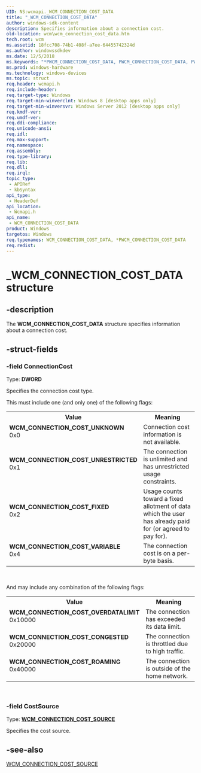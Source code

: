 ```yaml
---
UID: NS:wcmapi._WCM_CONNECTION_COST_DATA
title: "_WCM_CONNECTION_COST_DATA"
author: windows-sdk-content
description: Specifies information about a connection cost.
old-location: wcm\wcm_connection_cost_data.htm
tech.root: wcm
ms.assetid: 18fcc708-74b1-408f-a7ee-64455742324d
ms.author: windowssdkdev
ms.date: 12/5/2018
ms.keywords: "*PWCM_CONNECTION_COST_DATA, PWCM_CONNECTION_COST_DATA, PWCM_CONNECTION_COST_DATA structure pointer [Windows Connection Manager], WCM_CONNECTION_COST_CONGESTED, WCM_CONNECTION_COST_DATA, WCM_CONNECTION_COST_DATA structure [Windows Connection Manager], WCM_CONNECTION_COST_FIXED, WCM_CONNECTION_COST_OVERDATALIMIT, WCM_CONNECTION_COST_ROAMING, WCM_CONNECTION_COST_UNKNOWN, WCM_CONNECTION_COST_UNRESTRICTED, WCM_CONNECTION_COST_VARIABLE, _WCM_CONNECTION_COST_DATA, wcm.wcm_connection_cost_data, wcmapi/PWCM_CONNECTION_COST_DATA, wcmapi/WCM_CONNECTION_COST_DATA"
ms.prod: windows-hardware
ms.technology: windows-devices
ms.topic: struct
req.header: wcmapi.h
req.include-header: 
req.target-type: Windows
req.target-min-winverclnt: Windows 8 [desktop apps only]
req.target-min-winversvr: Windows Server 2012 [desktop apps only]
req.kmdf-ver: 
req.umdf-ver: 
req.ddi-compliance: 
req.unicode-ansi: 
req.idl: 
req.max-support: 
req.namespace: 
req.assembly: 
req.type-library: 
req.lib: 
req.dll: 
req.irql: 
topic_type:
 - APIRef
 - kbSyntax
api_type:
 - HeaderDef
api_location:
 - Wcmapi.h
api_name:
 - WCM_CONNECTION_COST_DATA
product: Windows
targetos: Windows
req.typenames: WCM_CONNECTION_COST_DATA, *PWCM_CONNECTION_COST_DATA
req.redist: 
---
```


# _WCM_CONNECTION_COST_DATA structure


## -description


The <b>WCM_CONNECTION_COST_DATA</b> structure specifies information about a connection cost.


## -struct-fields




### -field ConnectionCost

Type: <b>DWORD</b>

Specifies the connection cost type.


This must include one (and only one) of the following flags:



<table>
<tr>
<th>Value</th>
<th>Meaning</th>
</tr>
<tr>
<td width="40%"><a id="WCM_CONNECTION_COST_UNKNOWN"></a><a id="wcm_connection_cost_unknown"></a><dl>
<dt><b>WCM_CONNECTION_COST_UNKNOWN</b></dt>
<dt>0x0</dt>
</dl>
</td>
<td width="60%">
Connection cost information is not available.

</td>
</tr>
<tr>
<td width="40%"><a id="WCM_CONNECTION_COST_UNRESTRICTED"></a><a id="wcm_connection_cost_unrestricted"></a><dl>
<dt><b>WCM_CONNECTION_COST_UNRESTRICTED</b></dt>
<dt>0x1</dt>
</dl>
</td>
<td width="60%">
The connection is unlimited and has unrestricted usage constraints.

</td>
</tr>
<tr>
<td width="40%"><a id="WCM_CONNECTION_COST_FIXED"></a><a id="wcm_connection_cost_fixed"></a><dl>
<dt><b>WCM_CONNECTION_COST_FIXED</b></dt>
<dt>0x2</dt>
</dl>
</td>
<td width="60%">
Usage counts toward a fixed allotment of data which the user has already paid for (or agreed to pay for).

</td>
</tr>
<tr>
<td width="40%"><a id="WCM_CONNECTION_COST_VARIABLE"></a><a id="wcm_connection_cost_variable"></a><dl>
<dt><b>WCM_CONNECTION_COST_VARIABLE</b></dt>
<dt>0x4</dt>
</dl>
</td>
<td width="60%">
The connection cost is on a per-byte basis.

</td>
</tr>
</table>
 

And may include any combination of the following flags:

<table>
<tr>
<th>Value</th>
<th>Meaning</th>
</tr>
<tr>
<td width="40%"><a id="WCM_CONNECTION_COST_OVERDATALIMIT"></a><a id="wcm_connection_cost_overdatalimit"></a><dl>
<dt><b>WCM_CONNECTION_COST_OVERDATALIMIT</b></dt>
<dt>0x10000</dt>
</dl>
</td>
<td width="60%">
The connection has exceeded its data limit.

</td>
</tr>
<tr>
<td width="40%"><a id="WCM_CONNECTION_COST_CONGESTED"></a><a id="wcm_connection_cost_congested"></a><dl>
<dt><b>WCM_CONNECTION_COST_CONGESTED</b></dt>
<dt>0x20000</dt>
</dl>
</td>
<td width="60%">
The connection is throttled due to high traffic.

</td>
</tr>
<tr>
<td width="40%"><a id="WCM_CONNECTION_COST_ROAMING"></a><a id="wcm_connection_cost_roaming"></a><dl>
<dt><b>WCM_CONNECTION_COST_ROAMING</b></dt>
<dt>0x40000</dt>
</dl>
</td>
<td width="60%">
The connection is outside of the home network.

</td>
</tr>
</table>
 


### -field CostSource

Type: <b><a href="https://msdn.microsoft.com/cd9e5562-dd50-46fc-be11-0ea89e6933c0">WCM_CONNECTION_COST_SOURCE</a></b>

Specifies the cost source.


## -see-also




<a href="https://msdn.microsoft.com/cd9e5562-dd50-46fc-be11-0ea89e6933c0">WCM_CONNECTION_COST_SOURCE</a>
 

 

